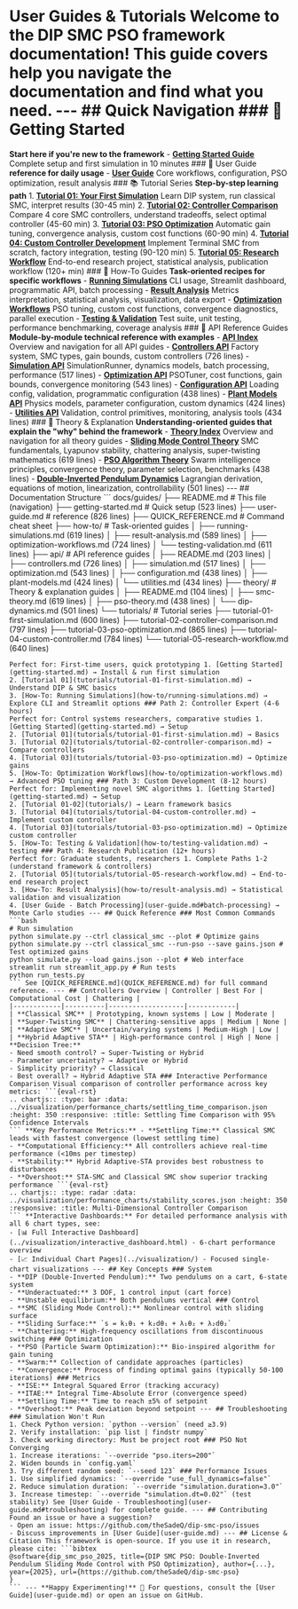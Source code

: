 # User Guides & Tutorials Welcome to the DIP SMC PSO framework documentation! This guide covers help you navigate the documentation and find what you need. --- ## Quick Navigation ### 🚀 Getting Started
**Start here if you're new to the framework** - [**Getting Started Guide**](getting-started.md) Complete setup and first simulation in 10 minutes ### 📘 User Guide
**reference for daily usage** - [**User Guide**](user-guide.md) Core workflows, configuration, PSO optimization, result analysis ### 📚 Tutorial Series
**Step-by-step learning path** 1. [**Tutorial 01: Your First Simulation**](tutorials/tutorial-01-first-simulation.md) Learn DIP system, run classical SMC, interpret results (30-45 min) 2. [**Tutorial 02: Controller Comparison**](tutorials/tutorial-02-controller-comparison.md) Compare 4 core SMC controllers, understand tradeoffs, select optimal controller (45-60 min) 3. [**Tutorial 03: PSO Optimization**](tutorials/tutorial-03-pso-optimization.md) Automatic gain tuning, convergence analysis, custom cost functions (60-90 min) 4. [**Tutorial 04: Custom Controller Development**](tutorials/tutorial-04-custom-controller.md) Implement Terminal SMC from scratch, factory integration, testing (90-120 min) 5. [**Tutorial 05: Research Workflow**](tutorials/tutorial-05-research-workflow.md) End-to-end research project, statistical analysis, publication workflow (120+ min) ### 🔧 How-To Guides
**Task-oriented recipes for specific workflows** - [**Running Simulations**](how-to/running-simulations.md) CLI usage, Streamlit dashboard, programmatic API, batch processing - [**Result Analysis**](how-to/result-analysis.md) Metrics interpretation, statistical analysis, visualization, data export - [**Optimization Workflows**](how-to/optimization-workflows.md) PSO tuning, custom cost functions, convergence diagnostics, parallel execution - [**Testing & Validation**](how-to/testing-validation.md) Test suite, unit testing, performance benchmarking, coverage analysis ### 📖 API Reference Guides
**Module-by-module technical reference with examples** - [**API Index**](api/README.md) Overview and navigation for all API guides - [**Controllers API**](api/controllers.md) Factory system, SMC types, gain bounds, custom controllers (726 lines) - [**Simulation API**](api/simulation.md) SimulationRunner, dynamics models, batch processing, performance (517 lines) - [**Optimization API**](api/optimization.md) PSOTuner, cost functions, gain bounds, convergence monitoring (543 lines) - [**Configuration API**](api/configuration.md) Loading config, validation, programmatic configuration (438 lines) - [**Plant Models API**](api/plant-models.md) Physics models, parameter configuration, custom dynamics (424 lines) - [**Utilities API**](api/utilities.md) Validation, control primitives, monitoring, analysis tools (434 lines) ### 📐 Theory & Explanation
**Understanding-oriented guides that explain the "why" behind the framework** - [**Theory Index**](theory/README.md) Overview and navigation for all theory guides - [**Sliding Mode Control Theory**](theory/smc-theory.md) SMC fundamentals, Lyapunov stability, chattering analysis, super-twisting mathematics (619 lines) - [**PSO Algorithm Theory**](theory/pso-theory.md) Swarm intelligence principles, convergence theory, parameter selection, benchmarks (438 lines) - [**Double-Inverted Pendulum Dynamics**](theory/dip-dynamics.md) Lagrangian derivation, equations of motion, linearization, controllability (501 lines) --- ## Documentation Structure ```
docs/guides/
├── README.md # This file (navigation)
├── getting-started.md # Quick setup (523 lines)
├── user-guide.md # reference (826 lines)
├── QUICK_REFERENCE.md # Command cheat sheet
├── how-to/ # Task-oriented guides
│ ├── running-simulations.md (619 lines)
│ ├── result-analysis.md (589 lines)
│ ├── optimization-workflows.md (724 lines)
│ └── testing-validation.md (611 lines)
├── api/ # API reference guides
│ ├── README.md (203 lines)
│ ├── controllers.md (726 lines)
│ ├── simulation.md (517 lines)
│ ├── optimization.md (543 lines)
│ ├── configuration.md (438 lines)
│ ├── plant-models.md (424 lines)
│ └── utilities.md (434 lines)
├── theory/ # Theory & explanation guides
│ ├── README.md (104 lines)
│ ├── smc-theory.md (619 lines)
│ ├── pso-theory.md (438 lines)
│ └── dip-dynamics.md (501 lines)
└── tutorials/ # Tutorial series ├── tutorial-01-first-simulation.md (600 lines) ├── tutorial-02-controller-comparison.md (797 lines) ├── tutorial-03-pso-optimization.md (865 lines) ├── tutorial-04-custom-controller.md (784 lines) └── tutorial-05-research-workflow.md (640 lines)
``` **Total: 12,525 lines of user documentation** (up from 10,863 after adding theory guides) --- ## Learning Paths ### Path 1: Quick Start (1-2 hours)
Perfect for: First-time users, quick prototyping 1. [Getting Started](getting-started.md) → Install & run first simulation
2. [Tutorial 01](tutorials/tutorial-01-first-simulation.md) → Understand DIP & SMC basics
3. [How-To: Running Simulations](how-to/running-simulations.md) → Explore CLI and Streamlit options ### Path 2: Controller Expert (4-6 hours)
Perfect for: Control systems researchers, comparative studies 1. [Getting Started](getting-started.md) → Setup
2. [Tutorial 01](tutorials/tutorial-01-first-simulation.md) → Basics
3. [Tutorial 02](tutorials/tutorial-02-controller-comparison.md) → Compare controllers
4. [Tutorial 03](tutorials/tutorial-03-pso-optimization.md) → Optimize gains
5. [How-To: Optimization Workflows](how-to/optimization-workflows.md) → Advanced PSO tuning ### Path 3: Custom Development (8-12 hours)
Perfect for: Implementing novel SMC algorithms 1. [Getting Started](getting-started.md) → Setup
2. [Tutorial 01-02](tutorials/) → Learn framework basics
3. [Tutorial 04](tutorials/tutorial-04-custom-controller.md) → Implement custom controller
4. [Tutorial 03](tutorials/tutorial-03-pso-optimization.md) → Optimize custom controller
5. [How-To: Testing & Validation](how-to/testing-validation.md) → testing ### Path 4: Research Publication (12+ hours)
Perfect for: Graduate students, researchers 1. Complete Paths 1-2 (understand framework & controllers)
2. [Tutorial 05](tutorials/tutorial-05-research-workflow.md) → End-to-end research project
3. [How-To: Result Analysis](how-to/result-analysis.md) → Statistical validation and visualization
4. [User Guide - Batch Processing](user-guide.md#batch-processing) → Monte Carlo studies --- ## Quick Reference ### Most Common Commands ```bash
# Run simulation
python simulate.py --ctrl classical_smc --plot # Optimize gains
python simulate.py --ctrl classical_smc --run-pso --save gains.json # Test optimized gains
python simulate.py --load gains.json --plot # Web interface
streamlit run streamlit_app.py # Run tests
python run_tests.py
``` See [QUICK_REFERENCE.md](QUICK_REFERENCE.md) for full command reference. --- ## Controllers Overview | Controller | Best For | Computational Cost | Chattering |
|------------|----------|-------------------|------------|
| **Classical SMC** | Prototyping, known systems | Low | Moderate |
| **Super-Twisting SMC** | Chattering-sensitive apps | Medium | None |
| **Adaptive SMC** | Uncertain/varying systems | Medium-High | Low |
| **Hybrid Adaptive STA** | High-performance control | High | None | **Decision Tree:**
- Need smooth control? → Super-Twisting or Hybrid
- Parameter uncertainty? → Adaptive or Hybrid
- Simplicity priority? → Classical
- Best overall? → Hybrid Adaptive STA ### Interactive Performance Comparison Visual comparison of controller performance across key metrics: ```{eval-rst}
.. chartjs:: :type: bar :data: ../visualization/performance_charts/settling_time_comparison.json :height: 350 :responsive: :title: Settling Time Comparison with 95% Confidence Intervals
``` **Key Performance Metrics:** - **Settling Time:** Classical SMC leads with fastest convergence (lowest settling time)
- **Computational Efficiency:** All controllers achieve real-time performance (<10ms per timestep)
- **Stability:** Hybrid Adaptive-STA provides best robustness to disturbances
- **Overshoot:** STA-SMC and Classical SMC show superior tracking performance ```{eval-rst}
.. chartjs:: :type: radar :data: ../visualization/performance_charts/stability_scores.json :height: 350 :responsive: :title: Multi-Dimensional Controller Comparison
``` **Interactive Dashboards:** For detailed performance analysis with all 6 chart types, see:
- [📊 Full Interactive Dashboard](../visualization/interactive_dashboard.html) - 6-chart performance overview
- [📈 Individual Chart Pages](../visualization/) - Focused single-chart visualizations --- ## Key Concepts ### System
- **DIP (Double-Inverted Pendulum):** Two pendulums on a cart, 6-state system
- **Underactuated:** 3 DOF, 1 control input (cart force)
- **Unstable equilibrium:** Both pendulums vertical ### Control
- **SMC (Sliding Mode Control):** Nonlinear control with sliding surface
- **Sliding Surface:** `s = k₁θ₁ + k₂dθ₁ + λ₁θ₂ + λ₂dθ₂`
- **Chattering:** High-frequency oscillations from discontinuous switching ### Optimization
- **PSO (Particle Swarm Optimization):** Bio-inspired algorithm for gain tuning
- **Swarm:** Collection of candidate approaches (particles)
- **Convergence:** Process of finding optimal gains (typically 50-100 iterations) ### Metrics
- **ISE:** Integral Squared Error (tracking accuracy)
- **ITAE:** Integral Time-Absolute Error (convergence speed)
- **Settling Time:** Time to reach ±5% of setpoint
- **Overshoot:** Peak deviation beyond setpoint --- ## Troubleshooting ### Simulation Won't Run
1. Check Python version: `python --version` (need ≥3.9)
2. Verify installation: `pip list | findstr numpy`
3. Check working directory: Must be project root ### PSO Not Converging
1. Increase iterations: `--override "pso.iters=200"`
2. Widen bounds in `config.yaml`
3. Try different random seed: `--seed 123` ### Performance Issues
1. Use simplified dynamics: `--override "use_full_dynamics=false"`
2. Reduce simulation duration: `--override "simulation.duration=3.0"`
3. Increase timestep: `--override "simulation.dt=0.02"` (test stability) See [User Guide - Troubleshooting](user-guide.md#troubleshooting) for complete guide. --- ## Contributing Found an issue or have a suggestion?
- Open an issue: https://github.com/theSadeQ/dip-smc-pso/issues
- Discuss improvements in [User Guide](user-guide.md) --- ## License & Citation This framework is open-source. If you use it in research, please cite: ```bibtex
@software{dip_smc_pso_2025, title={DIP SMC PSO: Double-Inverted Pendulum Sliding Mode Control with PSO Optimization}, author={...}, year={2025}, url={https://github.com/theSadeQ/dip-smc-pso}
}
``` --- **Happy Experimenting!** 🚀 For questions, consult the [User Guide](user-guide.md) or open an issue on GitHub.
